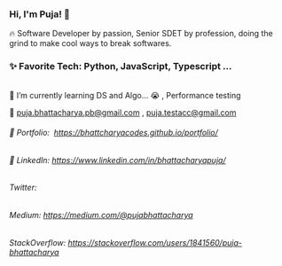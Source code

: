 ### Hi, I'm Puja! 👋  
 🔥 Software Developer by passion, Senior SDET by profession, doing the grind  to make cool  ways to break softwares.
### ✨ Favorite Tech: Python, JavaScript, Typescript ...  
<br>
 📓 I’m currently learning DS and Algo... 😭 , Performance testing 

 📧 puja.bhattacharya.pb@gmail.com  , puja.testacc@gmail.com <br>
###### 🎨 Portfolio:  https://bhattcharyacodes.github.io/portfolio/

###### 💼 LinkedIn: https://www.linkedin.com/in/bhattacharyapuja/
###### Twitter: 
###### Medium: https://medium.com/@pujabhattacharya
###### StackOverflow: https://stackoverflow.com/users/1841560/puja-bhattacharya
